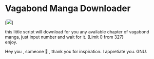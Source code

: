 # Vagabond Manga Downloader

[<img src="https://w.wallhaven.cc/full/8x/wallhaven-8xkjdj.png">]

this little script will download for you any available chapter of vagabond manga, just input number and wait for it. (Limit 0 from 327) \
enjoy.


Hey you , someone 🤍 , thank you for inspiration. I appretiate you. GNU.
